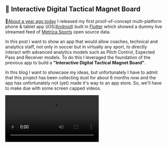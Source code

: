 ## 📱 Interactive Digital Tactical Magnet Board

<div class="text-paperclip"> 📎<a class="post_navi-item nav_prev" href="/2021/03/14/live-pitch-control.html">About a year ago today</a> I released my first proof-of-concept multi-platform phone & tablet app (iOS/<a href="https://play.google.com/store/apps/details?id=com.unravelsports.base_app" class="paperclip-link">Android</a>) built in <a href="https://flutter.dev/" class="paperclip-link">Flutter</a> which showed a dummy live streamed feed of <a href="https://github.com/metrica-sports/sample-data" class="paperclip-link">Metrica Sports</a> open source data.</div>

In this post I want to show an app that would allow coaches, technical and analytics staff, not only in soccer but in virtually any sport, to directly interact with advanced analytics models such as Pitch Control, Expected Pass and Receiver models. To do this I leveraged the foundation of the previous app to build a <b>"Interactive Digital Tactical Magnet Board"</b>.

In this blog I want to showcase my ideas, but unfortunately I have to admit that this project has been collecting dust for about 6 months now and the app has unfortunately not (yet) made it's way to an app store. So, we'll have to make due with some screen capped videos.

<video src="https://user-images.githubusercontent.com/64530306/156655256-ef853757-dcfd-42cd-8582-7b00b63d1365.mov" class="center-vid" controls="controls" style="max-width: 500px;"></video>

